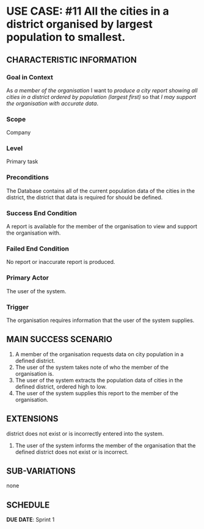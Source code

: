 # USE CASE: #11 All the cities in a district organised by largest population to smallest.

## CHARACTERISTIC INFORMATION

### Goal in Context

As *a member of the organisation* I want to *produce a city report showing all cities in a district ordered by population (largest first)* so that *I may support the organisation with accurate data*.

### Scope

Company

### Level

Primary task

### Preconditions

The Database contains all of the current population data of the cities in the district, the district that data is required for should be defined.

### Success End Condition

A report is available for the member of the organisation to view and support the organisation with.

### Failed End Condition

No report or inaccurate report is produced.

### Primary Actor

The user of the system.

### Trigger

The organisation requires information that the user of the system supplies.

## MAIN SUCCESS SCENARIO

1. A member of the organisation requests data on city population in a defined district.
2. The user of the system takes note of who the member of the organisation is.
3. The user of the system extracts the population data of cities in the defined district, ordered high to low.
4. The user of the system supplies this report to the member of the organisation.

## EXTENSIONS

district does not exist or is incorrectly entered into the system.

1. The user of the system informs the member of the organisation that the defined district does not exist or is incorrect.

## SUB-VARIATIONS

none

## SCHEDULE

**DUE DATE**: Sprint 1